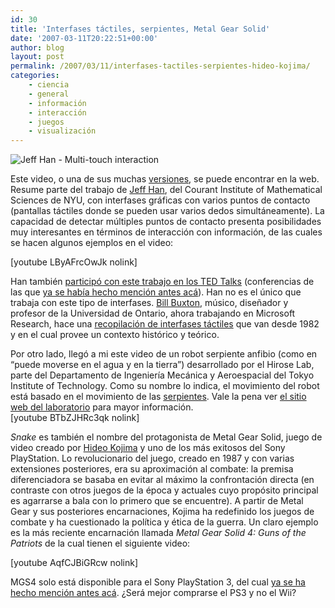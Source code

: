 ```yaml
---
id: 30
title: 'Interfases táctiles, serpientes, Metal Gear Solid'
date: '2007-03-11T20:22:51+00:00'
author: blog
layout: post
permalink: /2007/03/11/interfases-tactiles-serpientes-hideo-kojima/
categories:
    - ciencia
    - general
    - información
    - interacción
    - juegos
    - visualización
---
```


![Jeff Han - Multi-touch interaction](/blog/wp-content/uploads/2007/03/jeffhan.jpg)

Este video, o una de sus muchas [versiones](http://www.fastcompany.com/video/player.html?bctid=422563006 "en FastCompany"), se puede encontrar en la web. Resume parte del trabajo de [Jeff Han](http://cs.nyu.edu/~jhan/ "sitio web de Jeff Han en NYU"), del Courant Institute of Mathematical Sciences de NYU, con interfases gráficas con varios puntos de contacto (pantallas táctiles donde se pueden usar varios dedos simultáneamente). La capacidad de detectar múltiples puntos de contacto presenta posibilidades muy interesantes en términos de interacción con información, de las cuales se hacen algunos ejemplos en el video:

\[youtube LByAFrcOwJk nolink\]

Han también [participó con este trabajo en los TED Talks](http://www.ted.com/tedtalks/tedtalksplayer.cfm?key=j_han "Jeff Han en los TED Talks") (conferencias de las que [ya se habí­a hecho mención antes acá](http://www.mauriciogiraldo.com/blog/2007/01/25/hillman-curtis-ted-talks/ "mga/blog: Hillman Curtis, TED Talks")). Han no es el único que trabaja con este tipo de interfases. [Bill Buxton](http://www.billbuxton.com/ "sitio web de Bill Buxton"), músico, diseñador y profesor de la Universidad de Ontario, ahora trabajando en Microsoft Research, hace una [recopilación de interfases táctiles](http://www.billbuxton.com/multitouchOverview.html "clic para ver los ejemplos") que van desde 1982 y en el cual provee un contexto histórico y teórico.

Por otro lado, llegó a mi este video de un robot serpiente anfibio (como en “puede moverse en el agua y en la tierra”) desarrollado por el Hirose Lab, parte del Departamento de Ingenierí­a Mecánica y Aeroespacial del Tokyo Institute of Technology. Como su nombre lo indica, el movimiento del robot está basado en el movimiento de las [serpientes](http://en.wikipedia.org/wiki/Snake "srepientes en Wikipedia (inglÃ©s)"). Vale la pena ver [el sitio web del laboratorio](http://www-robot.mes.titech.ac.jp/robot/snake/acm-r5/acm-r5_e.html "sitio web Hirose Lab") para mayor información.  
\[youtube BTbZJHRc3qk nolink\]

*Snake* es también el nombre del protagonista de Metal Gear Solid, juego de video creado por [Hideo Kojima](http://en.wikipedia.org/wiki/Hideo_Kojima "Hideo Kojima en Wikipedia") y uno de los más exitosos del Sony PlayStation. Lo revolucionario del juego, creado en 1987 y con varias extensiones posteriores, era su aproximación al combate: la premisa diferenciadora se basaba en evitar al máximo la confrontación directa (en contraste con otros juegos de la época y actuales cuyo propósito principal es agarrarse a bala con lo primero que se encuentre). A partir de Metal Gear y sus posteriores encarnaciones, Kojima ha redefinido los juegos de combate y ha cuestionado la política y ética de la guerra. Un claro ejemplo es la más reciente encarnación llamada *Metal Gear Solid 4: Guns of the Patriots* de la cual tienen el siguiente video:

\[youtube AqfCJBiGRcw nolink\]

MGS4 solo está disponible para el Sony PlayStation 3, del cual [ya se ha hecho mención antes acá](http://www.mauriciogiraldo.com/blog/2007/01/30/wii-rule/ "mga/blog - Wii rule"). ¿Será mejor comprarse el PS3 y no el Wii?
